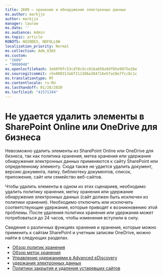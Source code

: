 ```yaml
---
title: 2609 — хранение и обнаружение электронных данных
ms.author: markjjo
author: markjjo
manager: lauraw
ms.date: ''
ms.audience: Admin
ms.topic: article
ROBOTS: NOINDEX, NOFOLLOW
localization_priority: Normal
ms.collection: Adm_O365
ms.custom:
- "2609"
- "9000048"
ms.openlocfilehash: 3e60f0fc53cd78c9cc816a658a9df05e9075e26e
ms.sourcegitcommit: c5e800313a6f211386a384716e5fa18e7fcc8c1c
ms.translationtype: MT
ms.contentlocale: ru-RU
ms.lasthandoff: 01/28/2020
ms.locfileid: "41571344"
---
```

# <a name="unable-to-delete-items-in-sharepoint-online-or-onedrive-for-business"></a>Не удается удалить элементы в SharePoint Online или OneDrive для бизнеса

Невозможно удалить элементы из SharePoint Online или OneDrive для бизнеса, так как политика хранения, метка хранения или удержание обнаружения электронных данных применяются к сайту SharePoint или определенному элементу. Сюда также не удается удалить документ, версию документа, папку, библиотеку документов, список, приложение, сайт или семейство веб-сайтов. 

Чтобы удалить элементы в одном из этих сценариев, необходимо удалить политику хранения, метку хранения или удержание обнаружения электронных данных (сайт должен быть исключен из политики хранения). Необходимо отключить или исключить соответствующие удержания, которые приводят к возникновению этой проблемы. После удаления политики хранения или удержания может потребоваться до 24 часов, чтобы изменения вступили в силу. 

Сведения о различных функциях хранения и хранения, которые можно применить к сайтам SharePoint и учетным записям OneDrive, можно найти в следующих разделах.

- [Обзор политик хранения](https://docs.microsoft.com/microsoft-365/compliance/retention-policies)
- [Обзор меток хранения](https://docs.microsoft.com/microsoft-365/compliance/labels)
- [Управление удержаниями в Advanced eDiscovery](https://docs.microsoft.com/microsoft-365/compliance/managing-holds)
- [удержания электронных данных](https://docs.microsoft.com/microsoft-365/compliance/ediscovery-cases#step-4-place-content-locations-on-hold)
- [Политики закрытия и удаления устаревших сайтов](https://support.office.com/article/Use-policies-for-site-closure-and-deletion-A8280D82-27FD-48C5-9ADF-8A5431208BA5)